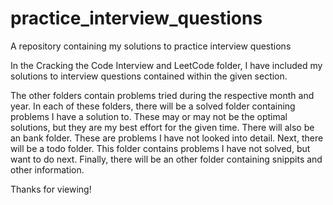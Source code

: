 # practice_interview_questions
A repository containing my solutions to practice interview questions

In the Cracking the Code Interview  and LeetCode folder, I have included my solutions to interview questions contained within the given section. 

The other folders contain problems tried during the respective month and year. In each of these folders,
there will be a solved folder containing problems I have a solution to. These may or may not be the optimal solutions,
but they are my best effort for the given time. There will also be an bank folder. These are problems I have not looked into detail. Next, there will be a todo folder. This folder contains problems I have not solved, but want to do next. Finally, there will be an other folder containing snippits and other information. 

Thanks for viewing!
